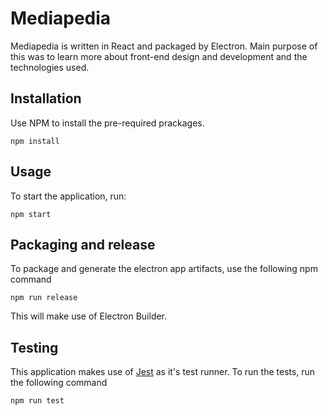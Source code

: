 # Mediapedia 
Mediapedia is written in React and packaged by Electron. Main purpose of this was to learn more about front-end
design and development and the technologies used.

## Installation
Use NPM to install the pre-required prackages.
```
npm install 
```

## Usage
To start the application, run:
```$xslt
npm start
```

## Packaging and release
To package and generate the electron app artifacts, use the following npm command
```$xslt
npm run release
```
This will make use of Electron Builder.

## Testing
This application makes use of [Jest](https://jestjs.io/) as it's test runner.
To run the tests, run the following command
```$xslt
npm run test
```